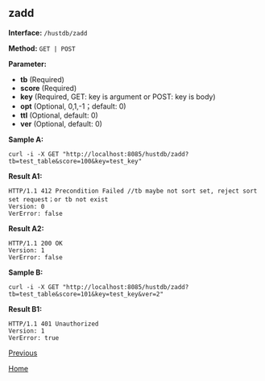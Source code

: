 ## zadd ##

**Interface:** `/hustdb/zadd`

**Method:** `GET | POST`

**Parameter:** 

*  **tb** (Required)  
*  **score** (Required)
*  **key** (Required, GET: key is argument or POST: key is body)   
*  **opt** (Optional, 0,1,-1；default: 0)
*  **ttl** (Optional, default: 0)
*  **ver** (Optional, default: 0)

**Sample A:**

    curl -i -X GET "http://localhost:8085/hustdb/zadd?tb=test_table&score=100&key=test_key"

**Result A1:**

	HTTP/1.1 412 Precondition Failed //tb maybe not sort set, reject sort set request；or tb not exist
	Version: 0
	VerError: false

**Result A2:**

	HTTP/1.1 200 OK
	Version: 1
	VerError: false

**Sample B:**

    curl -i -X GET "http://localhost:8085/hustdb/zadd?tb=test_table&score=101&key=test_key&ver=2"

**Result B1:**

	HTTP/1.1 401 Unauthorized
	Version: 1
	VerError: true

[Previous](../hustdb.md)

[Home](../../../index.md)